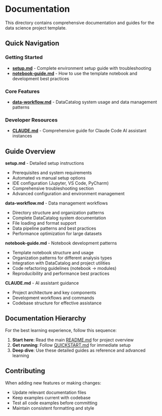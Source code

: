 # Documentation

This directory contains comprehensive documentation and guides for the data science project template.

## Quick Navigation

### Getting Started
- **[setup.md](setup.md)** - Complete environment setup guide with troubleshooting
- **[notebook-guide.md](notebook-guide.md)** - How to use the template notebook and development best practices

### Core Features
- **[data-workflow.md](data-workflow.md)** - DataCatalog system usage and data management patterns

### Developer Resources
- **[CLAUDE.md](CLAUDE.md)** - Comprehensive guide for Claude Code AI assistant instances

## Guide Overview

**setup.md** - Detailed setup instructions
- Prerequisites and system requirements
- Automated vs manual setup options
- IDE configuration (Jupyter, VS Code, PyCharm)
- Comprehensive troubleshooting section
- Advanced configuration and environment management

**data-workflow.md** - Data management workflows
- Directory structure and organization patterns
- Complete DataCatalog system documentation
- File loading and format support
- Data pipeline patterns and best practices
- Performance optimization for large datasets

**notebook-guide.md** - Notebook development patterns
- Template notebook structure and usage
- Organization patterns for different analysis types
- Integration with DataCatalog and project utilities
- Code refactoring guidelines (notebook → modules)
- Reproducibility and performance best practices

**CLAUDE.md** - AI assistant guidance
- Project architecture and key components
- Development workflows and commands
- Codebase structure for effective assistance

## Documentation Hierarchy

For the best learning experience, follow this sequence:

1. **Start here**: Read the main [README.md](../README.md) for project overview
2. **Get running**: Follow [QUICKSTART.md](../QUICKSTART.md) for immediate setup
3. **Deep dive**: Use these detailed guides as reference and advanced learning

## Contributing

When adding new features or making changes:
- Update relevant documentation files
- Keep examples current with codebase
- Test all code examples before committing
- Maintain consistent formatting and style